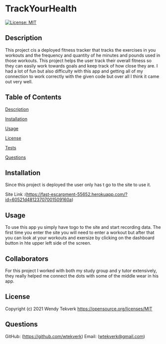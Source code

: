 # TrackYourHealth
[![License: MIT](https://img.shields.io/badge/License-MIT-yellow.svg)](https://opensource.org/licenses/MIT)
  
## Description
This project cis a deployed fitness tracker that tracks the exercises in you workouts and the frequency and quantity of he minutes and pounds used in those workouts. This project helps the user track their overall fitness so they can easily work towards goals and keep track of how close they are. I had a lot of fun but also difficulty with this app and getting all of my connection to work correctly with the given code but over all I think it came out very well. 

  
## Table of Contents 
  
  [Description](##Description)
  
  [Installation](##Installation)
  
  [Usage](##Usage)
  
  [License](##License)
  
  [Tests](##Tests)
  
  [Questions](##Questions)
  
  
## Installation
Since this project is deployed the user only has t go to the site to use it.

Site Link :(https://fast-escarpment-55652.herokuapp.com/?id=60521d48123707001509160a)

## Usage
To use this app yu simply have togo to the site and start recording data. The first time you enter the site you will need to enter a workout but after that you can look at your workouts and exersize by clicking on the dashboard button in hte upper left side of the screen. 

## Collaborators 
For this project I worked with both my study group and y tutor extensively, they really helped me connect the dots with some of the middle wear in his app.  

## License
Copyright (c) 2021 Wendy Tekverk
https://opensource.org/licenses/MIT

## Questions
  GitHub: (https://github.com/wtekverk)
  Email: (wtekverk@gmail.com)
  